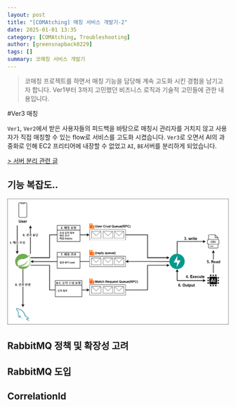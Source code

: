 ```yaml
---
layout: post
title: "[COMAtching] 매칭 서비스 개발기-2"
date: 2025-01-01 13:35
category: [COMAtching, Troubleshooting]
author: [greensnapback0229]
tags: []
summary: 코매칭 서비스 개발기
---
```


> 코매칭 프로젝트를 하면서 매칭 기능을 담당해 계속 고도화 시킨 경험을 남기고자 합니다.
> Ver1부터 3까지 고민했던 비즈니스 로직과 기술적 고민들에 관한 내용입니다.

#Ver3 매칭

`Ver1`, `Ver2`에서 받은 사용자들의 피드백을 바탕으로 매칭시 관리자를 거치지 않고 사용자가 직접 매칭할 수 있는 flow로 서비스를 고도화 시켰습니다.
`Ver3`로 오면서 AI의 과중화로 인해 EC2 프리티어에 내장할 수 없었고 `AI`, `BE`서버를 분리하게 되었습니다.

<a href="https://greensnapback0229.github.io/posts/COMAtching_architecture/"> > 서버 분리 관련 글 </a>

## 기능 복잡도..

![ver3_matching](/assets/comatching3_matching_sequence.png)

## RabbitMQ 정책 및 확장성 고려

## RabbitMQ 도입

## CorrelationId
